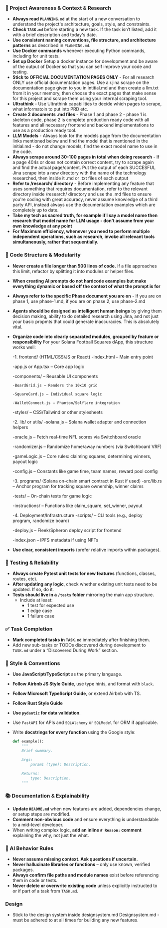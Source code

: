 ### 🔄 Project Awareness & Context & Research

- **Always read `PLANNING.md`** at the start of a new conversation to understand the project's architecture, goals, style, and constraints.
- **Check `TASK.md`** before starting a new task. If the task isn’t listed, add it with a brief description and today's date.
- **Use consistent naming conventions, file structure, and architecture patterns** as described in `PLANNING.md`.
- **Use Docker commands** whenever executing Python commands, including for unit tests.
- **Set up Docker** Setup a docker instance for development and be aware of the output of Docker so that you can self improve your code and testing.
- **Stick to OFFICIAL DOCUMENTATION PAGES ONLY** - For all research ONLY use official documentation pages. Use a r.jina scrape on the documentation page given to you in intitial.md and then create a llm.txt from it in your memory, then choose the exact pages that make sense for this project and scrape them using your internal scraping tool.
- **Ultrathink** - Use Ultrathink capabilities to decide which pages to scrape, what informatoin to put into PRD etc.
- **Create 2 documents .md files** - Phase 1 and phase 2 - phase 1 is skeleton code, phase 2 is complete production ready code with all features and all necessary frontend and backend implementations to use as a production ready tool.
- **LLM Models** - Always look for the models page from the documentation links mentioned below and find the model that is mentioned in the initial.md - do not change models, find the exact model name to use in the code.
- **Always scrape around 30-100 pages in total when doing research** - If a page 404s or does not contain correct content, try to scrape again and find the actual page/content. Put the output of each SUCCESFUL Jina scrape into a new directory with the name of the technology researched, then inside it .md or .txt files of each output
- **Refer to /research/ directory** - Before implementing any feature that uses something that requires documentation, refer to the relevant directory inside /research/ directory and use the .md files to ensure you're coding with great accuracy, never assume knowledge of a third party API, instead always use the documentation examples which are completely up to date.
- **Take my tech as sacred truth, for example if I say a model name then research that model name for LLM usage - don't assume from your own knowledge at any point**
- **For Maximum efficiency, whenever you need to perform multiple independent operations, such as research, invoke all relevant tools simultaneously, rather that sequentially.**

### 🧱 Code Structure & Modularity

- **Never create a file longer than 500 lines of code.** If a file approaches this limit, refactor by splitting it into modules or helper files.
- **When creating AI prompts do not hardcode examples but make everything dynamic or based off the context of what the prompt is for**
- **Always refer to the specific Phase document you are on** - If you are on phase 1, use phase-1.md, if you are on phase 2, use phase-2.md
- **Agents should be designed as intelligent human beings** by giving them decision making, ability to do detailed research using Jina, and not just your basic propmts that could generate inaccuracies. This is absolutely vital.
- **Organize code into clearly separated modules, grouped by feature or responsibility**
  For your Solana Football Squares dApp, this structure works well:

  -1. frontend/ (HTML/CSS/JS or React)
  -index.html – Main entry point

  -app.js or App.tsx – Core app logic

  -components/ – Reusable UI components

      -BoardGrid.js – Renders the 10x10 grid

      -SquareCard.js – Individual square logic

      -WalletConnect.js – Phantom/Solflare integration

  -styles/ – CSS/Tailwind or other stylesheets

  -2. lib/ or utils/
  -solana.js – Solana wallet adapter and connection helpers

  -oracle.js – Fetch real-time NFL scores via Switchboard oracle

  -randomizer.js – Randomize home/away numbers (via Switchboard VRF)

  -gameLogic.js – Core rules: claiming squares, determining winners, payout logic

  -config.js – Constants like game time, team names, reward pool config

  -3. programs/ (Solana on-chain smart contract in Rust if used)
  -src/lib.rs – Anchor program for tracking square ownership, winner claims

  -tests/ – On-chain tests for game logic

  -instructions/ – Functions like claim_square, set_winner, payout

  -4. Deployment/Infrastructure
  -scripts/ – CLI tools (e.g., deploy program, randomize board)

  -deploy.js – Fleek/Spheron deploy script for frontend

  -index.json – IPFS metadata if using NFTs

- **Use clear, consistent imports** (prefer relative imports within packages).

### 🧪 Testing & Reliability

- **Always create Pytest unit tests for new features** (functions, classes, routes, etc).
- **After updating any logic**, check whether existing unit tests need to be updated. If so, do it.
- **Tests should live in a `/tests` folder** mirroring the main app structure.
  - Include at least:
    - 1 test for expected use
    - 1 edge case
    - 1 failure case

### ✅ Task Completion

- **Mark completed tasks in `TASK.md`** immediately after finishing them.
- Add new sub-tasks or TODOs discovered during development to `TASK.md` under a “Discovered During Work” section.

### 📎 Style & Conventions

- **Use JavaScript/TypeScript** as the primary language.
- **Follow Airbnb JS Style Guide**, use type hints, and format with `black`.
- **Follow Microsoft TypeScript Guide**, or extend Airbnb with TS.
- **Follow Rust Style Guide**
- **Use `pydantic` for data validation**.
- Use `FastAPI` for APIs and `SQLAlchemy` or `SQLModel` for ORM if applicable.
- Write **docstrings for every function** using the Google style:

  ```python
  def example():
      """
      Brief summary.

      Args:
          param1 (type): Description.

      Returns:
          type: Description.
      """
  ```

### 📚 Documentation & Explainability

- **Update `README.md`** when new features are added, dependencies change, or setup steps are modified.
- **Comment non-obvious code** and ensure everything is understandable to a mid-level developer.
- When writing complex logic, **add an inline `# Reason:` comment** explaining the why, not just the what.

### 🧠 AI Behavior Rules

- **Never assume missing context. Ask questions if uncertain.**
- **Never hallucinate libraries or functions** – only use known, verified packages.
- **Always confirm file paths and module names** exist before referencing them in code or tests.
- **Never delete or overwrite existing code** unless explicitly instructed to or if part of a task from `TASK.md`.

### Design

- Stick to the design system inside designsystem.md Designsystem.md - must be adhered to at all times for building any new features.
